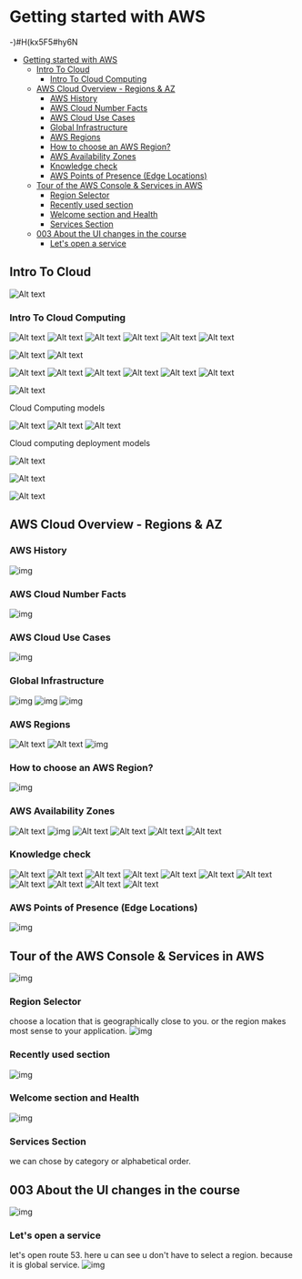 # Getting started with AWS
-)#H(kx5F5#hy6N
- [Getting started with AWS](#getting-started-with-aws)
  - [Intro To Cloud](#intro-to-cloud)
    - [Intro To Cloud Computing](#intro-to-cloud-computing)
  - [AWS Cloud Overview - Regions \& AZ](#aws-cloud-overview---regions--az)
    - [AWS History](#aws-history)
    - [AWS Cloud Number Facts](#aws-cloud-number-facts)
    - [AWS Cloud Use Cases](#aws-cloud-use-cases)
    - [Global Infrastructure](#global-infrastructure)
    - [AWS Regions](#aws-regions)
    - [How to choose an AWS Region?](#how-to-choose-an-aws-region)
    - [AWS Availability Zones](#aws-availability-zones)
    - [Knowledge check](#knowledge-check)
    - [AWS Points of Presence (Edge Locations)](#aws-points-of-presence-edge-locations)
  - [Tour of the AWS Console \& Services in AWS](#tour-of-the-aws-console--services-in-aws)
    - [Region Selector](#region-selector)
    - [Recently used section](#recently-used-section)
    - [Welcome section and Health](#welcome-section-and-health)
    - [Services Section](#services-section)
  - [003 About the UI changes in the course](#003-about-the-ui-changes-in-the-course)
    - [Let's open a service](#lets-open-a-service)

## Intro To Cloud
![Alt text](image-18.png)
### Intro To Cloud Computing

![Alt text](image-19.png)
![Alt text](image-20.png)
![Alt text](image-21.png)
![Alt text](image-22.png)
![Alt text](image-23.png)
![Alt text](image-24.png)

![Alt text](image-25.png)
![Alt text](image-26.png)

![Alt text](image-27.png)
![Alt text](image-28.png)
![Alt text](image-29.png)
![Alt text](image-30.png)
![Alt text](image-31.png)
![Alt text](image-32.png)

![Alt text](image-33.png)

Cloud Computing models

![Alt text](image-34.png)
![Alt text](image-35.png)
![Alt text](image-36.png)

Cloud computing deployment models

![Alt text](image-37.png)

![Alt text](image-38.png)

![Alt text](image-39.png)






































## AWS Cloud Overview - Regions & AZ



### AWS History



![img](./../images/5.png)

### AWS Cloud Number Facts

![img](./../images/6.png)

### AWS Cloud Use Cases

![img](./../images/7.png)

### Global Infrastructure

![img](./../images/3.png)
![img](./../images/4.png)
![img](./../images/8.png)

### AWS Regions
![Alt text](image.png)
![Alt text](image-1.png)
![img](./../images/9.png)

### How to choose an AWS Region?

![img](./../images/10.png)

### AWS Availability Zones
![Alt text](image-2.png)
![img](./../images/11.png)
![Alt text](image-3.png)
![Alt text](image-4.png)
![Alt text](image-5.png)
![Alt text](image-6.png)



### Knowledge check

![Alt text](image-7.png)
![Alt text](image-8.png)
![Alt text](image-9.png)
![Alt text](image-10.png)
![Alt text](image-11.png)
![Alt text](image-12.png)
![Alt text](image-13.png)
![Alt text](image-14.png)
![Alt text](image-15.png)
![Alt text](image-16.png)
![Alt text](image-17.png)

### AWS Points of Presence (Edge Locations)

![img](./../images/12.png)

## Tour of the AWS Console & Services in AWS

![img](./../images/13.png)

### Region Selector

choose a location that is geographically close to you.
or the region makes most sense to your application.
![img](./../images/14.png)

### Recently used section

![img](./../images/15.png)

### Welcome section and Health

![img](./../images/16.png)

### Services Section

we can chose by category or alphabetical order.

## 003 About the UI changes in the course

![img](./../images/17.png)

### Let's open a service

let's open route 53.
here u can see u don't have to select a region.
because it is global service.
![img](./../images/18.png)